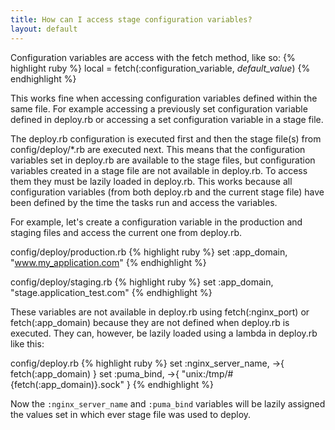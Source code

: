 ```yaml
---
title: How can I access stage configuration variables?
layout: default
---
```


Configuration variables are access with the fetch method, like so:
{% highlight ruby %}
	local = fetch(:configuration_variable, _default_value_)
{% endhighlight %}

This works fine when accessing configuration variables defined within the same file.  For example accessing a previously set configuration variable defined in deploy.rb or accessing a set configuration variable in a stage file.

The deploy.rb configuration is executed first and then the stage file(s) from config/deploy/*.rb are executed next.  This means that the configuration variables set in deploy.rb are available to the stage files, but configuration variables created in a stage file are not available in deploy.rb.  To access them they must be lazily loaded in deploy.rb.  This works because all configuration variables (from both deploy.rb and the current stage file) have been defined by the time the tasks run and access the variables.

For example, let's create a configuration variable in the production and staging files and access the current one from deploy.rb.

config/deploy/production.rb
{% highlight ruby %}
    set :app_domain, "www.my_application.com"
{% endhighlight %}

config/deploy/staging.rb
{% highlight ruby %}
    set :app_domain, "stage.application_test.com"
{% endhighlight %}

These variables are not available in deploy.rb using fetch(:nginx_port) or fetch(:app_domain) because they are not defined when deploy.rb is executed.  They can, however, be lazily loaded using a lambda in deploy.rb like this:

config/deploy.rb
{% highlight ruby %}
	set :nginx_server_name, ->{ fetch(:app_domain) }
	set :puma_bind, ->{ "unix:/tmp/#{fetch(:app_domain)}.sock" }
{% endhighlight %}

Now the `:nginx_server_name` and `:puma_bind` variables will be lazily assigned the values set in which ever stage file was used to deploy.
